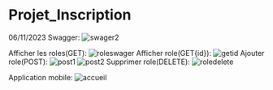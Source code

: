 # Projet_Inscription
 06/11/2023
Swagger:
![swager2](https://github.com/safae12-1/Projet_Inscription/assets/124156186/e8085055-7f94-4f18-b2d0-a1dda592de69)

Afficher les roles(GET):
![roleswager](https://github.com/safae12-1/Projet_Inscription/assets/124156186/34fe7404-63eb-4440-91ed-f31356b1cce7)
Afficher role(GET{id}):
![getid](https://github.com/safae12-1/Projet_Inscription/assets/124156186/354b8520-aad1-49ef-8bd4-2b2ba4b94ed1)
Ajouter role(POST):
![post1](https://github.com/safae12-1/Projet_Inscription/assets/124156186/247a711c-960b-489d-a471-4cd826bc84c3)
![post2](https://github.com/safae12-1/Projet_Inscription/assets/124156186/9aff3403-b10b-480d-b51c-2817e03ff290)
Supprimer role(DELETE):
![roledelete](https://github.com/safae12-1/Projet_Inscription/assets/124156186/35751239-b0b6-446d-8dd1-3221079bd9bc)

Application mobile:
![accueil](https://github.com/safae12-1/Projet_Inscription/assets/124156186/53e08326-9326-40da-abad-f10d3cf34a1d)
